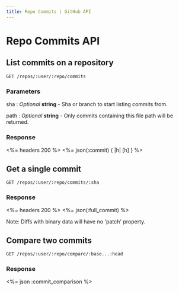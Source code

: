 ```yaml
---
title: Repo Commits | GitHub API
---
```


# Repo Commits API

## List commits on a repository

    GET /repos/:user/:repo/commits

### Parameters

sha
: _Optional_ **string** - Sha or branch to start listing commits from.

path
: _Optional_ **string** - Only commits containing this file path
will be returned.

### Response

<%= headers 200 %>
<%= json(:commit) { |h| [h] } %>

## Get a single commit

    GET /repos/:user/:repo/commits/:sha

### Response

<%= headers 200 %>
<%= json(:full_commit) %>

Note: Diffs with binary data will have no 'patch' property.

## Compare two commits

    GET /repos/:user/:repo/compare/:base...:head

### Response

<%= json :commit_comparison %>

